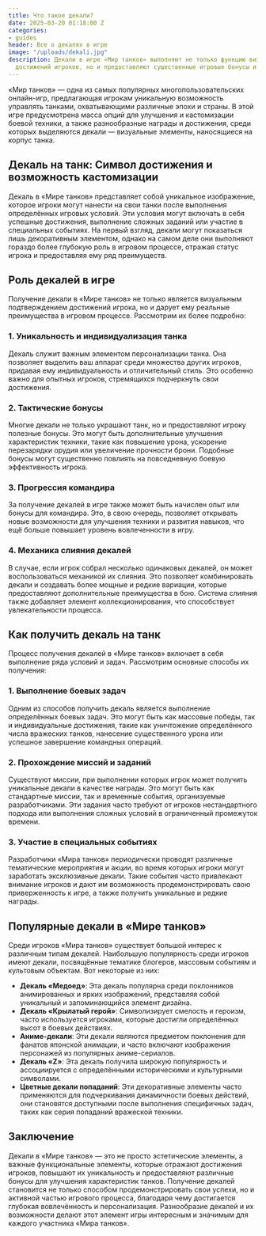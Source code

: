 ```yaml
---
title: Что такое декали?
date: 2025-03-20 01:18:00 Z
categories:
- guides
header: Все о декалях в игре
image: "/uploads/dekali.jpg"
description: Декали в игре «Мир танков» выполняют не только функцию визуального отображения
  достижений игроков, но и предоставляют существенные игровые бонусы и преимущества.
---
```


«Мир танков» — одна из самых популярных многопользовательских онлайн-игр, предлагающая игрокам уникальную возможность управлять танками, охватывающими различные эпохи и страны. В этой игре предусмотрена масса опций для улучшения и кастомизации боевой техники, а также разнообразные награды и достижения, среди которых выделяются декали — визуальные элементы, наносящиеся на корпус танка.

## Декаль на танк: Символ достижения и возможность кастомизации

Декаль в «Мире танков» представляет собой уникальное изображение, которое игроки могут нанести на свои танки после выполнения определённых игровых условий. Эти условия могут включать в себя успешные достижения, выполнение сложных заданий или участие в специальных событиях. На первый взгляд, декали могут показаться лишь декоративным элементом, однако на самом деле они выполняют гораздо более глубокую роль в игровом процессе, отражая статус игрока и предоставляя ему ряд преимуществ.

## Роль декалей в игре

Получение декали в «Мире танков» не только является визуальным подтверждением достижений игрока, но и дарует ему реальные преимущества в игровом процессе. Рассмотрим их более подробно:

### 1. Уникальность и индивидуализация танка

Декаль служит важным элементом персонализации танка. Она позволяет выделить ваш аппарат среди множества других игроков, придавая ему индивидуальность и отличительный стиль. Это особенно важно для опытных игроков, стремящихся подчеркнуть свои достижения.

### 2. Тактические бонусы

Многие декали не только украшают танк, но и предоставляют игроку полезные бонусы. Это могут быть дополнительные улучшения характеристик техники, такие как повышение урона, ускорение перезарядки орудия или увеличение прочности брони. Подобные бонусы могут существенно повлиять на повседневную боевую эффективность игрока.

### 3. Прогрессия командира

За получение декалей в игре также может быть начислен опыт или бонусы для командира. Это, в свою очередь, позволяет открывать новые возможности для улучшения техники и развития навыков, что ещё больше повышает уровень вовлеченности в игру.

### 4. Механика слияния декалей

В случае, если игрок собрал несколько одинаковых декалей, он может воспользоваться механикой их слияния. Это позволяет комбинировать декали и создавать более мощные и редкие вариации, которые предоставляют дополнительные преимущества в бою. Система слияния также добавляет элемент коллекционирования, что способствует увлекательности процесса.

## Как получить декаль на танк

Процесс получения декалей в «Мире танков» включает в себя выполнение ряда условий и задач. Рассмотрим основные способы их получения:

### 1. Выполнение боевых задач

Одним из способов получить декаль является выполнение определённых боевых задач. Это могут быть как массовые победы, так и индивидуальные достижения, такие как уничтожение определённого числа вражеских танков, нанесение существенного урона или успешное завершение командных операций.

### 2. Прохождение миссий и заданий

Существуют миссии, при выполнении которых игрок может получить уникальные декали в качестве награды. Это могут быть как стандартные миссии, так и временные события, организуемые разработчиками. Эти задания часто требуют от игроков нестандартного подхода или выполнения сложных условий в ограниченный промежуток времени.

### 3. Участие в специальных событиях

Разработчики «Мира танков» периодически проводят различные тематические мероприятия и акции, во время которых игроки могут заработать эксклюзивные декали. Такие события часто привлекают внимание игроков и дают им возможность продемонстрировать свою приверженность к игре, а также получить уникальные и редкие награды.

## Популярные декали в «Мире танков»

Среди игроков «Мира танков» существует большой интерес к различным типам декалей. Наибольшую популярность среди игроков имеют декали, посвящённые тематике блогеров, массовым событиям и культовым объектам. Вот некоторые из них:

- **Декаль «Медоед»**: Эта декаль популярна среди поклонников анимированных и ярких изображений, представляя собой уникальный и запоминающийся элемент дизайна.
- **Декаль «Крылатый герой»**: Символизирует смелость и героизм, часто используется игроками, которые достигли определённых высот в боевых действиях.
- **Аниме-декали**: Эти декали являются предметом поклонения для фанатов японской анимации, и часто включают изображения персонажей из популярных аниме-сериалов.
- **Декаль «Z»**: Эта декаль получила широкую популярность и ассоциируется с определёнными историческими и культурными символами.
- **Цветные декали попаданий**: Эти декоративные элементы часто применяются для подчеркивания динамичности боевых действий, они становятся доступными после выполнения специфичных задач, таких как серия попаданий вражеской техники.

## Заключение

Декали в «Мире танков» — это не просто эстетические элементы, а важные функциональные элементы, которые отражают достижения игроков, повышают их уникальность и предоставляют различные бонусы для улучшения характеристик танков. Получение декалей становится не только способом продемонстрировать свои успехи, но и активной частью игрового процесса, благодаря чему достигается глубокая вовлечённость и персонализация. Разнообразие декалей и их возможности делают этот элемент игры интересным и значимым для каждого участника «Мира танков».